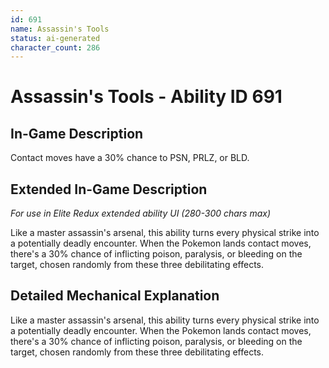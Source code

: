 ```yaml
---
id: 691
name: Assassin's Tools
status: ai-generated
character_count: 286
---
```


# Assassin's Tools - Ability ID 691

## In-Game Description
Contact moves have a 30% chance to PSN, PRLZ, or BLD.

## Extended In-Game Description
*For use in Elite Redux extended ability UI (280-300 chars max)*

Like a master assassin's arsenal, this ability turns every physical strike into a potentially deadly encounter. When the Pokemon lands contact moves, there's a 30% chance of inflicting poison, paralysis, or bleeding on the target, chosen randomly from these three debilitating effects.

## Detailed Mechanical Explanation

Like a master assassin's arsenal, this ability turns every physical strike into a potentially deadly encounter. When the Pokemon lands contact moves, there's a 30% chance of inflicting poison, paralysis, or bleeding on the target, chosen randomly from these three debilitating effects.